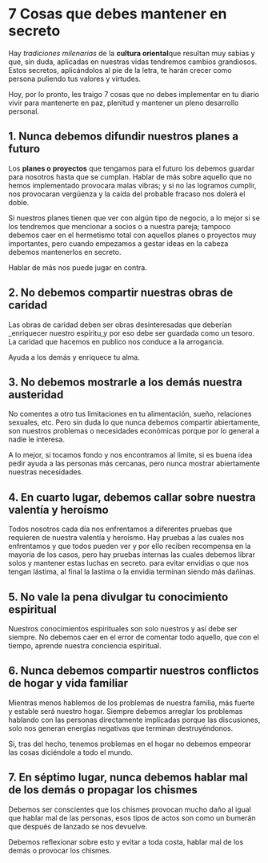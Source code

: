 # 7 Cosas que debes mantener en secreto

Hay _tradiciones milenarias_ de la **cultura oriental**que resultan muy sabias y que, sin duda, aplicadas en nuestras vidas tendremos cambios grandiosos. Estos secretos, aplicándolos al pie de la letra, te harán crecer como persona puliendo tus valores y virtudes.

Hoy, por lo pronto, les traigo 7 cosas que no debes implementar en tu diario vivir para mantenerte en paz, plenitud y mantener un pleno desarrollo personal.

## 1. Nunca debemos difundir nuestros planes a futuro

Los **planes o proyectos** que tengamos para el futuro los debemos guardar para nosotros hasta que se cumplan. Hablar de más sobre aquello que no hemos implementado provocara malas vibras; y si no las logramos cumplir, nos provocaran vergüenza y la caída del probable fracaso nos dolerá el doble.

Si nuestros planes tienen que ver con algún tipo de negocio, a lo mejor si se los tendremos que mencionar a socios o a nuestra pareja; tampoco debemos caer en el hermetismo total con aquellos planes o proyectos muy importantes, pero cuando empezamos a gestar ideas en la cabeza debemos mantenerlos en secreto.

Hablar de más nos puede jugar en contra.

## 2. No debemos compartir nuestras obras de caridad

Las obras de caridad deben ser obras desinteresadas que deberían _enriquecer nuestro espíritu_y por eso debe ser guardada como un tesoro. La caridad que hacemos en publico nos conduce a la arrogancia.

Ayuda a los demás y enriquece tu alma.

## 3. No debemos mostrarle a los demás nuestra austeridad

No comentes a otro tus limitaciones en tu alimentación, sueño, relaciones sexuales, etc. Pero sin duda lo que nunca debemos compartir abiertamente, son nuestros problemas o necesidades económicas porque por lo general a nadie le interesa.

A lo mejor, si tocamos fondo y nos encontramos al limite, si es buena idea pedir ayuda a las personas más cercanas, pero nunca mostrar abiertamente nuestras necesidades.

## 4. En cuarto lugar, debemos callar sobre nuestra valentía y heroísmo

Todos nosotros cada día nos enfrentamos a diferentes pruebas que requieren de nuestra valentía y heroísmo. Hay pruebas a las cuales nos enfrentamos y que todos pueden ver y por ello reciben recompensa en la mayoría de los casos, pero hay pruebas internas las cuales debemos librar solos y mantener estas luchas en secreto. para evitar envidias o que nos tengan lástima, al final la lastima o la envidia terminan siendo más dañinas.

## 5. No vale la pena divulgar tu conocimiento espiritual

Nuestros conocimientos espirituales son solo nuestros y así debe ser siempre. No debemos caer en el error de comentar todo aquello, que con el tiempo, aprende nuestra conciencia espiritual.

## 6. Nunca debemos compartir nuestros conflictos de hogar y vida familiar

Mientras menos hablemos de los problemas de nuestra familia, más fuerte y estable será nuestro hogar. Siempre debemos arreglar los problemas hablando con las personas directamente implicadas porque las discusiones, solo nos generan energías negativas que terminan destruyéndonos.

Si, tras del hecho, tenemos problemas en el hogar no debemos empeorar las cosas diciéndole a todo el mundo.

## 7. En séptimo lugar, nunca debemos hablar mal de los demás o propagar los chismes

Debemos ser conscientes que los chismes provocan mucho daño al igual que hablar mal de las personas, esos tipos de actos son como un bumerán que después de lanzado se nos devuelve.

Debemos reflexionar sobre esto y evitar a toda costa, hablar mal de los demás o provocar los chismes.

